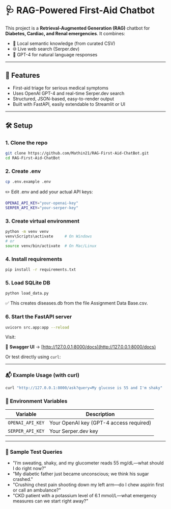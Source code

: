 # 🩺 RAG-Powered First-Aid Chatbot

This project is a **Retrieval-Augmented Generation (RAG)** chatbot for **Diabetes, Cardiac, and Renal emergencies**. It combines:
- 🧠 Local semantic knowledge (from curated CSV)
- 🌐 Live web search (Serper.dev)
- 💬 GPT-4 for natural language responses

---

## 🚀 Features

- First-aid triage for serious medical symptoms
- Uses OpenAI GPT-4 and real-time Serper.dev search
- Structured, JSON-based, easy-to-render output
- Built with FastAPI, easily extendable to Streamlit or UI

---

## 🛠 Setup

### 1. Clone the repo

```bash
git clone https://github.com/Mathin21/RAG-First-Aid-ChatBot.git
cd RAG-First-Aid-ChatBot
```

### 2. Create .env

```bash
cp .env.example .env
```
✏️ Edit .env and add your actual API keys:
```bash
OPENAI_API_KEY="your-openai-key"
SERPER_API_KEY="your-serper-key"
```

### 3. Create virtual environment

```bash
python -m venv venv
venv\Scripts\activate     # On Windows
# or
source venv/bin/activate  # On Mac/Linux
```

### 4. Install requirements

```bash
pip install -r requirements.txt
```

### 5. Load SQLite DB

```bash
python load_data.py
```
✅ This creates diseases.db from the file Assignment Data Base.csv.

### 6. Start the FastAPI server

```bash
uvicorn src.app:app --reload
```

Visit:

📘 **Swagger UI** → [http://127.0.0.1:8000/docs](http://127.0.0.1:8000/docs)

Or test directly using `curl`:

---

### 📬 Example Usage (with curl)

```bash
curl "http://127.0.0.1:8000/ask?query=My glucose is 55 and I'm shaky"
```

### 🔐 Environment Variables

| Variable         | Description                             |
|------------------|-----------------------------------------|
| `OPENAI_API_KEY` | Your OpenAI key (GPT-4 access required) |
| `SERPER_API_KEY` | Your Serper.dev key                     |

---

### 🧠 Sample Test Queries

- "I’m sweating, shaky, and my glucometer reads 55 mg/dL—what should I do right now?"
- "My diabetic father just became unconscious; we think his sugar crashed."
- "Crushing chest pain shooting down my left arm—do I chew aspirin first or call an ambulance?"
- "CKD patient with a potassium level of 6.1 mmol/L—what emergency measures can we start right away?"



